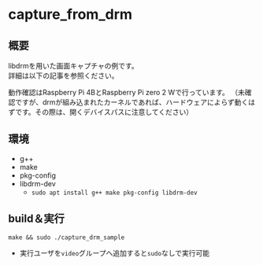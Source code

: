 # capture_from_drm
## 概要
libdrmを用いた画面キャプチャの例です。\
詳細は以下の記事を参照ください。

動作確認はRaspberry Pi 4BとRaspberry Pi zero 2 Wで行っています。
（未確認ですが、drmが組み込まれたカーネルであれば、ハードウェアによらず動くはずです。その際は、開くデバイスパスに注意してください）

## 環境
- g++
- make
- pkg-config
- libdrm-dev
  - `sudo apt install g++ make pkg-config libdrm-dev`

## build＆実行
`make && sudo ./capture_drm_sample`
  - 実行ユーザを`video`グループへ追加すると`sudo`なしで実行可能
